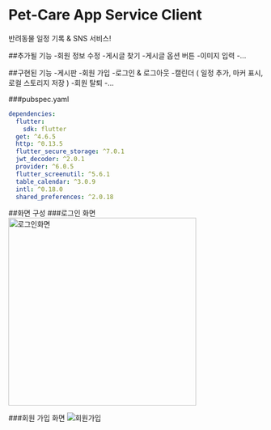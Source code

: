 # Pet-Care App Service Client

반려동물 일정 기록 & SNS 서비스!

##추가될 기능
-회원 정보 수정
-게시글 찾기
-게시글 옵션 버튼
-이미지 입력
-...

##구현된 기능
-게시판
-회원 가입
-로그인 & 로그아웃
-캘린더 ( 일정 추가, 마커 표시, 로컬 스토리지 저장 )
-회원 탈퇴
-...

###pubspec.yaml
```yaml
dependencies:
  flutter:
    sdk: flutter
  get: ^4.6.5
  http: ^0.13.5
  flutter_secure_storage: ^7.0.1
  jwt_decoder: ^2.0.1
  provider: ^6.0.5
  flutter_screenutil: ^5.6.1
  table_calendar: ^3.0.9
  intl: ^0.18.0
  shared_preferences: ^2.0.18
```

##화면 구성
###로그인 화면
<img width="371" alt="로그인화면" src="https://user-images.githubusercontent.com/109027302/225267403-6b8939de-8ce6-4f56-b467-925410c3f08c.png">

###회원 가입 화면
![회원가입](https://user-images.githubusercontent.com/109027302/225267960-f2c7cee8-b0e0-4eda-9d23-2fc7ba313886.png)
